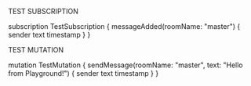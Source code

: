 TEST SUBSCRIPTION

subscription TestSubscription {
  messageAdded(roomName: "master") {
    sender
    text
    timestamp
  }
}

TEST MUTATION

mutation TestMutation {
  sendMessage(roomName: "master", text: "Hello from Playground!") {
    sender
    text
    timestamp
  }
}